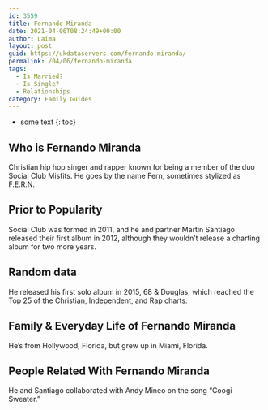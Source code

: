 ```yaml
---
id: 3559
title: Fernando Miranda
date: 2021-04-06T08:24:49+00:00
author: Laima
layout: post
guid: https://ukdataservers.com/fernando-miranda/
permalink: /04/06/fernando-miranda
tags:
  - Is Married?
  - Is Single?
  - Relationships
category: Family Guides
---
```


* some text
{: toc}


## Who is Fernando Miranda
                  
                  
                  
Christian hip hop singer and rapper known for being a member of the duo Social Club Misfits. He goes by the name Fern, sometimes stylized as F.E.R.N.
                  
              
            
              
            
                
                
                
## Prior to Popularity
                  
                  
                  
Social Club was formed in 2011, and he and partner Martin Santiago released their first album in 2012, although they wouldn&#8217;t release a charting album for two more years.
                  
              
            
              
            
                
                
                
## Random data
                  
                  
                  
He released his first solo album in 2015, 68 & Douglas, which reached the Top 25 of the Christian, Independent, and Rap charts.
                  
              
            
              
            
                
                
                
## Family & Everyday Life of Fernando Miranda
                  
                  
                  
He&#8217;s from Hollywood, Florida, but grew up in Miami, Florida.
                  
              
            
              
            
                
                
                
## People Related With Fernando Miranda
                  
                  
                  
He and Santiago collaborated with Andy Mineo on the song &#8220;Coogi Sweater.&#8221;
                  
              
            
              
            
                
              
            
              
              
            
            
              
            
          
          
          